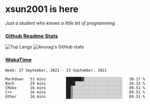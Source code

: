 # xsun2001 is here

*Just a student who knows a little bit of programming*

### [Github Readme Stats](https://github.com/anuraghazra/github-readme-stats)

![Top Langs](https://github-readme-stats.vercel.app/api/top-langs/?username=xsun2001&layout=compact&theme=radical) ![Anurag's GitHub stats](https://github-readme-stats.vercel.app/api?username=xsun2001&show_icons=true&theme=radical)

### [WakaTime](https://wakatime.com)

<!--START_SECTION:waka-->
```text
Week: 17 September, 2021 - 23 September, 2021

Markdown   53 mins         ███████▓░░░░░░░░░░░░░░░░░   30.17 % 
Bash       29 mins         ████░░░░░░░░░░░░░░░░░░░░░   16.33 % 
CMake      16 mins         ██▒░░░░░░░░░░░░░░░░░░░░░░   09.51 % 
C++        16 mins         ██▒░░░░░░░░░░░░░░░░░░░░░░   09.51 % 
Other      16 mins         ██▒░░░░░░░░░░░░░░░░░░░░░░   09.31 % 
```
<!--END_SECTION:waka-->
